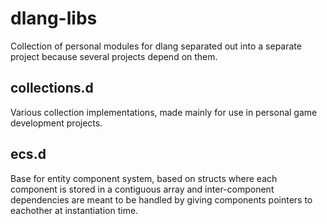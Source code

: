 dlang-libs
===============
Collection of personal modules for dlang separated out into a separate project because several projects depend on them.

collections.d
---------------
Various collection implementations, made mainly for use in personal game development projects.

ecs.d
---------------
Base for entity component system, based on structs where each component is stored in a contiguous array and inter-component dependencies are meant to be handled by giving components pointers to eachother at instantiation time.

